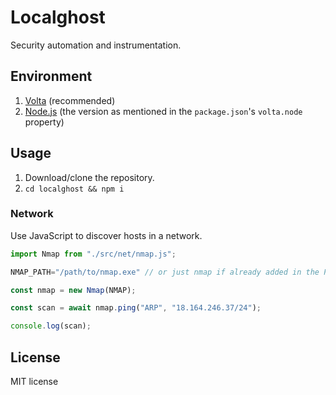 # Localghost

Security automation and instrumentation.

## Environment

1. [Volta](https://volta.sh) (recommended)
1. [Node.js](https://nodejs.org/) (the version as mentioned in the `package.json`'s `volta.node` property)

## Usage

1. Download/clone the repository.
1. `cd localghost && npm i`

### Network

Use JavaScript to discover hosts in a network.

```js
import Nmap from "./src/net/nmap.js";

NMAP_PATH="/path/to/nmap.exe" // or just nmap if already added in the PATH variable

const nmap = new Nmap(NMAP);

const scan = await nmap.ping("ARP", "18.164.246.37/24");

console.log(scan);
```

## License

MIT license
